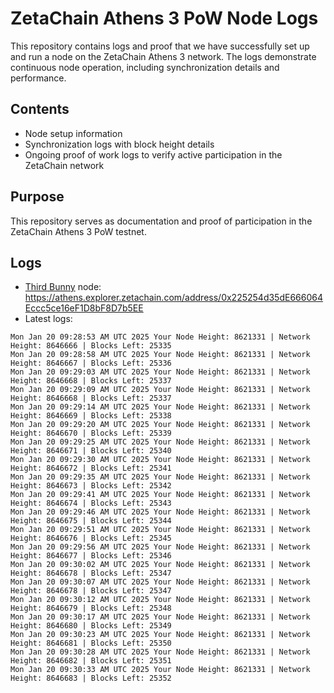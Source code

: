 # ZetaChain Athens 3 PoW Node Logs
This repository contains logs and proof that we have successfully set up and run a node on the ZetaChain Athens 3 network. The logs demonstrate continuous node operation, including synchronization details and performance.

## Contents
- Node setup information
- Synchronization logs with block height details
- Ongoing proof of work logs to verify active participation in the ZetaChain network

## Purpose
This repository serves as documentation and proof of participation in the ZetaChain Athens 3 PoW testnet.

## Logs

- [Third Bunny](https://thirdbunny.xyz/) node: https://athens.explorer.zetachain.com/address/0x225254d35dE666064Eccc5ce16eF1D8bF8D7b5EE
- Latest logs:
```
Mon Jan 20 09:28:53 AM UTC 2025 Your Node Height: 8621331 | Network Height: 8646666 | Blocks Left: 25335
Mon Jan 20 09:28:58 AM UTC 2025 Your Node Height: 8621331 | Network Height: 8646667 | Blocks Left: 25336
Mon Jan 20 09:29:03 AM UTC 2025 Your Node Height: 8621331 | Network Height: 8646668 | Blocks Left: 25337
Mon Jan 20 09:29:09 AM UTC 2025 Your Node Height: 8621331 | Network Height: 8646668 | Blocks Left: 25337
Mon Jan 20 09:29:14 AM UTC 2025 Your Node Height: 8621331 | Network Height: 8646669 | Blocks Left: 25338
Mon Jan 20 09:29:20 AM UTC 2025 Your Node Height: 8621331 | Network Height: 8646670 | Blocks Left: 25339
Mon Jan 20 09:29:25 AM UTC 2025 Your Node Height: 8621331 | Network Height: 8646671 | Blocks Left: 25340
Mon Jan 20 09:29:30 AM UTC 2025 Your Node Height: 8621331 | Network Height: 8646672 | Blocks Left: 25341
Mon Jan 20 09:29:35 AM UTC 2025 Your Node Height: 8621331 | Network Height: 8646673 | Blocks Left: 25342
Mon Jan 20 09:29:41 AM UTC 2025 Your Node Height: 8621331 | Network Height: 8646674 | Blocks Left: 25343
Mon Jan 20 09:29:46 AM UTC 2025 Your Node Height: 8621331 | Network Height: 8646675 | Blocks Left: 25344
Mon Jan 20 09:29:51 AM UTC 2025 Your Node Height: 8621331 | Network Height: 8646676 | Blocks Left: 25345
Mon Jan 20 09:29:56 AM UTC 2025 Your Node Height: 8621331 | Network Height: 8646677 | Blocks Left: 25346
Mon Jan 20 09:30:02 AM UTC 2025 Your Node Height: 8621331 | Network Height: 8646678 | Blocks Left: 25347
Mon Jan 20 09:30:07 AM UTC 2025 Your Node Height: 8621331 | Network Height: 8646678 | Blocks Left: 25347
Mon Jan 20 09:30:12 AM UTC 2025 Your Node Height: 8621331 | Network Height: 8646679 | Blocks Left: 25348
Mon Jan 20 09:30:17 AM UTC 2025 Your Node Height: 8621331 | Network Height: 8646680 | Blocks Left: 25349
Mon Jan 20 09:30:23 AM UTC 2025 Your Node Height: 8621331 | Network Height: 8646681 | Blocks Left: 25350
Mon Jan 20 09:30:28 AM UTC 2025 Your Node Height: 8621331 | Network Height: 8646682 | Blocks Left: 25351
Mon Jan 20 09:30:33 AM UTC 2025 Your Node Height: 8621331 | Network Height: 8646683 | Blocks Left: 25352
```
